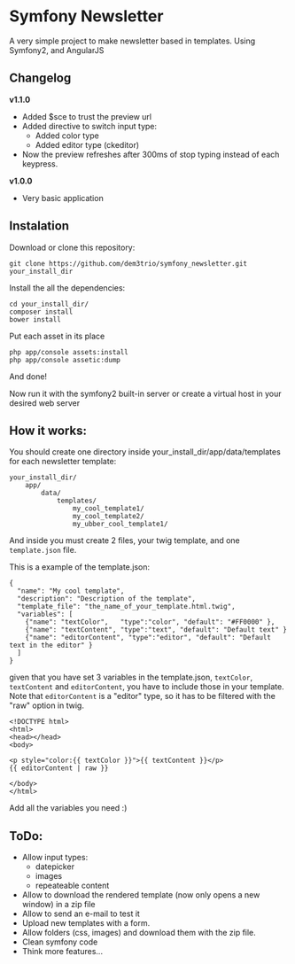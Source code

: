# Symfony Newsletter

A very simple project to make newsletter based in templates. Using Symfony2, and AngularJS

## Changelog

**v1.1.0**

  * Added $sce to trust the preview url
  * Added directive to switch input type:
    * Added color type
    * Added editor type (ckeditor)
  * Now the preview refreshes after 300ms of stop typing instead of each keypress.

**v1.0.0**

  * Very basic application


## Instalation

Download or clone this repository:

```
git clone https://github.com/dem3trio/symfony_newsletter.git your_install_dir
```

Install the all the dependencies:

```
cd your_install_dir/
composer install
bower install
```

Put each asset in its place

```
php app/console assets:install
php app/console assetic:dump
```

And done!

Now run it with the symfony2 built-in server or create a virtual host in your desired web server

## How it works:

You should create one directory inside your_install_dir/app/data/templates for each newsletter template:

```
your_install_dir/
    app/
        data/
            templates/
                my_cool_template1/
                my_cool_template2/
                my_ubber_cool_template1/
```

And inside you must create 2 files, your twig template, and one `template.json` file.

This is a example of the template.json:

```
{
  "name": "My cool template",
  "description": "Description of the template",
  "template_file": "the_name_of_your_template.html.twig",
  "variables": [
    {"name": "textColor",   "type":"color", "default": "#FF0000" },
    {"name": "textContent", "type":"text", "default": "Default text" }
    {"name": "editorContent", "type":"editor", "default": "Default text in the editor" }
  ]
}
```

given that you have set 3 variables in the template.json, `textColor`, `textContent` and `editorContent`, you have to include those in your
template. Note that `editorContent` is a "editor" type, so it has to be filtered with the "raw" option in twig.

```twig
<!DOCTYPE html>
<html>
<head></head>
<body>

<p style="color:{{ textColor }}">{{ textContent }}</p>
{{ editorContent | raw }}

</body>
</html>
```

Add all the variables you need :)

## ToDo:

  * Allow input types:
    * datepicker
    * images
    * repeateable content
  * Allow to download the rendered template (now only opens a new window) in a zip file
  * Allow to send an e-mail to test it
  * Upload new templates with a form.
  * Allow folders (css, images) and download them with the zip file.
  * Clean symfony code
  * Think more features...